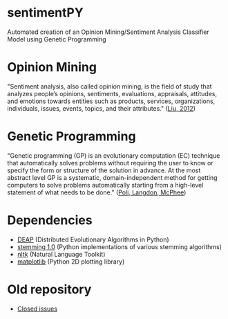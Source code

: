 # sentimentPY
Automated creation of an Opinion Mining/Sentiment Analysis Classifier Model using Genetic Programming

# Opinion Mining

"Sentiment analysis, also called opinion mining, is the field of study that analyzes people’s opinions, sentiments, evaluations, appraisals, attitudes, and emotions towards entities such as products, services, organizations, individuals, issues, events, topics, and their attributes." ([Liu, 2012](https://www.cs.uic.edu/~liub/FBS/SentimentAnalysis-and-OpinionMining.pdf))

# Genetic Programming

"Genetic programming (GP) is an evolutionary computation (EC) technique that automatically solves problems without requiring the user to know or specify the form or structure of the solution in advance. At the most abstract level GP is a systematic, domain-independent method for getting computers to solve problems automatically starting from a high-level statement of what needs to be done." ([Poli, Langdon, McPhee](http://www.gp-field-guide.org.uk/))

# Dependencies
* [DEAP](https://github.com/DEAP/deap) (Distributed Evolutionary Algorithms in Python)
* [stemming 1.0](https://pypi.python.org/pypi/stemming/1.0) (Python implementations of various stemming algorithms)
* [nltk](https://github.com/nltk/nltk) (Natural Language Toolkit)
* [matplotlib](https://github.com/matplotlib/matplotlib) (Python 2D plotting library)

# Old repository
* [Closed issues](https://github.com/airtonbjunior/mestrado/issues?q=is%3Aissue+is%3Aclosed)
